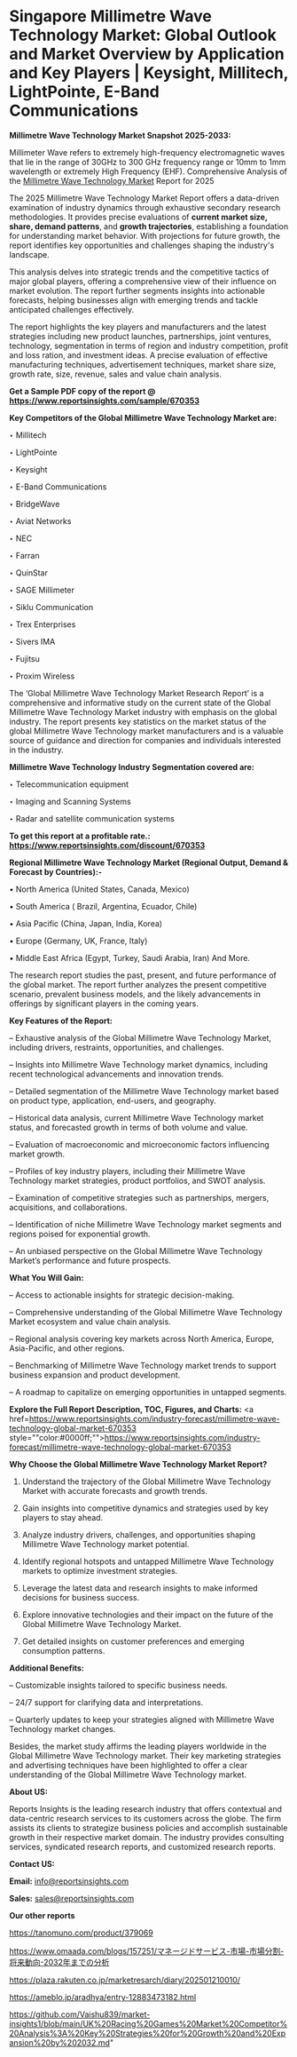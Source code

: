 # Singapore Millimetre Wave Technology Market: Global Outlook and Market Overview by Application and Key Players | Keysight, Millitech, LightPointe, E-Band Communications

<strong>Millimetre Wave Technology Market Snapshot 2025-2033:</strong>

Millimeter Wave refers to extremely high-frequency electromagnetic waves that lie in the range of 30GHz to 300 GHz frequency range or 10mm to 1mm wavelength or extremely High Frequency (EHF). Comprehensive Analysis of the <a href=https://www.reportsinsights.com/sample/670353>Millimetre Wave Technology Market</a> Report for 2025

The 2025 Millimetre Wave Technology Market Report offers a data-driven examination of industry dynamics through exhaustive secondary research methodologies. It provides precise evaluations of <strong>current market size, share, demand patterns</strong>, and <strong>growth trajectories</strong>, establishing a foundation for understanding market behavior. With projections for future growth, the report identifies key opportunities and challenges shaping the industry's landscape.

This analysis delves into strategic trends and the competitive tactics of major global players, offering a comprehensive view of their influence on market evolution. The report further segments insights into actionable forecasts, helping businesses align with emerging trends and tackle anticipated challenges effectively.

The report highlights the key players and manufacturers and the latest strategies including new product launches, partnerships, joint ventures, technology, segmentation in terms of region and industry competition, profit and loss ration, and investment ideas. A precise evaluation of effective manufacturing techniques, advertisement techniques, market share size, growth rate, size, revenue, sales and value chain analysis.

<strong>Get a Sample PDF copy of the report @ <a href=https://www.reportsinsights.com/sample/670353 style=color:#0000ff;>https://www.reportsinsights.com/sample/670353</a></strong>

<strong>Key Competitors of the Global Millimetre Wave Technology Market are:</strong>

‣ Millitech

‣ LightPointe

‣ Keysight

‣ E-Band Communications

‣ BridgeWave

‣ Aviat Networks

‣ NEC

‣ Farran

‣ QuinStar

‣ SAGE Millimeter

‣ Siklu Communication

‣ Trex Enterprises

‣ Sivers IMA

‣ Fujitsu

‣ Proxim Wireless

The ‘Global Millimetre Wave Technology Market Research Report’ is a comprehensive and informative study on the current state of the Global Millimetre Wave Technology Market industry with emphasis on the global industry. The report presents key statistics on the market status of the global Millimetre Wave Technology market manufacturers and is a valuable source of guidance and direction for companies and individuals interested in the industry.

<strong>Millimetre Wave Technology Industry Segmentation covered are:</strong>

‣ Telecommunication equipment

‣ Imaging and Scanning Systems

‣ Radar and satellite communication systems

<strong>To get this report at a profitable rate.: <a href=https://www.reportsinsights.com/discount/670353 style=color:#0000ff;>https://www.reportsinsights.com/discount/670353</a></strong>

<strong>Regional Millimetre Wave Technology Market (Regional Output, Demand &amp; Forecast by Countries):-</strong>

• North America (United States, Canada, Mexico)

• South America ( Brazil, Argentina, Ecuador, Chile)

• Asia Pacific (China, Japan, India, Korea)

• Europe (Germany, UK, France, Italy)

• Middle East Africa (Egypt, Turkey, Saudi Arabia, Iran) And More.

The research report studies the past, present, and future performance of the global market. The report further analyzes the present competitive scenario, prevalent business models, and the likely advancements in offerings by significant players in the coming years.

<strong>Key Features of the Report:</strong>

– Exhaustive analysis of the Global Millimetre Wave Technology Market, including drivers, restraints, opportunities, and challenges.

– Insights into Millimetre Wave Technology market dynamics, including recent technological advancements and innovation trends.

– Detailed segmentation of the Millimetre Wave Technology market based on product type, application, end-users, and geography.

– Historical data analysis, current Millimetre Wave Technology market status, and forecasted growth in terms of both volume and value.

– Evaluation of macroeconomic and microeconomic factors influencing market growth.

– Profiles of key industry players, including their Millimetre Wave Technology market strategies, product portfolios, and SWOT analysis.

– Examination of competitive strategies such as partnerships, mergers, acquisitions, and collaborations.

– Identification of niche Millimetre Wave Technology market segments and regions poised for exponential growth.

– An unbiased perspective on the Global Millimetre Wave Technology Market’s performance and future prospects.

<strong>What You Will Gain:</strong>

– Access to actionable insights for strategic decision-making.

– Comprehensive understanding of the Global Millimetre Wave Technology Market ecosystem and value chain analysis.

– Regional analysis covering key markets across North America, Europe, Asia-Pacific, and other regions.

– Benchmarking of Millimetre Wave Technology market trends to support business expansion and product development.

– A roadmap to capitalize on emerging opportunities in untapped segments.

<strong>Explore the Full Report Description, TOC, Figures, and Charts:</strong>
<a href=https://www.reportsinsights.com/industry-forecast/millimetre-wave-technology-global-market-670353 style=""color:#0000ff;"">https://www.reportsinsights.com/industry-forecast/millimetre-wave-technology-global-market-670353</a>

<strong>Why Choose the Global Millimetre Wave Technology Market Report?</strong>

1. Understand the trajectory of the Global Millimetre Wave Technology Market with accurate forecasts and growth trends.

2. Gain insights into competitive dynamics and strategies used by key players to stay ahead.

3. Analyze industry drivers, challenges, and opportunities shaping Millimetre Wave Technology market potential.

4. Identify regional hotspots and untapped Millimetre Wave Technology markets to optimize investment strategies.

5. Leverage the latest data and research insights to make informed decisions for business success.

6. Explore innovative technologies and their impact on the future of the Global Millimetre Wave Technology Market.

7. Get detailed insights on customer preferences and emerging consumption patterns.

<strong>Additional Benefits:</strong>

– Customizable insights tailored to specific business needs.

– 24/7 support for clarifying data and interpretations.

– Quarterly updates to keep your strategies aligned with Millimetre Wave Technology market changes.

Besides, the market study affirms the leading players worldwide in the Global Millimetre Wave Technology market. Their key marketing strategies and advertising techniques have been highlighted to offer a clear understanding of the Global Millimetre Wave Technology market.

<strong><strong>About US</strong>:</strong>

Reports Insights is the leading research industry that offers contextual and data-centric research services to its customers across the globe. The firm assists its clients to strategize business policies and accomplish sustainable growth in their respective market domain. The industry provides consulting services, syndicated research reports, and customized research reports.

<strong>Contact US:</strong>

<p class=><b>Email:</b> <a href=mailto:info@reportsinsights.com>info@reportsinsights.com</a></p>
<p class=><b>Sales:</b> <a href=mailto:sales@reportsinsights.com>sales@reportsinsights.com</a></p>

<strong>Our other reports</strong>

<a href=https://tanomuno.com/product/379069>https://tanomuno.com/product/379069</a>

<a href=https://www.omaada.com/blogs/157251/マネージドサービス-市場-市場分割-将来動向-2032年までの分析>https://www.omaada.com/blogs/157251/マネージドサービス-市場-市場分割-将来動向-2032年までの分析</a>

<a href=https://plaza.rakuten.co.jp/marketresarch/diary/202501210010/>https://plaza.rakuten.co.jp/marketresarch/diary/202501210010/</a>

<a href=https://ameblo.jp/aradhya/entry-12883473182.html>https://ameblo.jp/aradhya/entry-12883473182.html</a>

<a href=https://github.com/Vaishu839/market-insights1/blob/main/UK%20Racing%20Games%20Market%20Competitor%20Analysis%3A%20Key%20Strategies%20for%20Growth%20and%20Expansion%20by%202032.md>https://github.com/Vaishu839/market-insights1/blob/main/UK%20Racing%20Games%20Market%20Competitor%20Analysis%3A%20Key%20Strategies%20for%20Growth%20and%20Expansion%20by%202032.md</a>"
